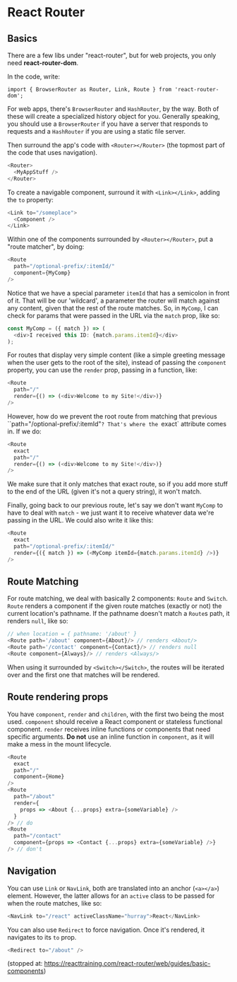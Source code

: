# React Router

## Basics

There are a few libs under "react-router", but for web projects, you only need **react-router-dom**.

In the code, write:

`import { BrowserRouter as Router, Link, Route } from 'react-router-dom';`

For web apps, there's `BrowserRouter` and `HashRouter`, by the way. Both of these will create a specialized history object for you. Generally speaking, you should use a `BrowserRouter` if you have a server that responds to requests and a `HashRouter` if you are using a static file server. 

Then surround the app's code with `<Router></Router>` (the topmost part of the code that uses navigation).

``` javascript
<Router>
  <MyAppStuff />
</Router>
```

To create a navigable component, surround it with `<Link></Link>`, adding the `to` property:

``` javascript
<Link to="/someplace">
  <Component />
</Link>
```

Within one of the components surrounded by `<Router></Router>`, put a "route matcher", by doing:

``` javascript
<Route
  path="/optional-prefix/:itemId/"
  component={MyComp}
/>
```

Notice that we have a special parameter `itemId` that has a semicolon in front of it. That will be our 'wildcard', a parameter the router will match against any content, given that the rest of the route matches. So, in `MyComp`, I can check for params that were passed in the URL via the `match` prop, like so:

``` javascript
const MyComp = ({ match }) => (
  <div>I received this ID: {match.params.itemId}</div>
);
```

For routes that display very simple content (like a simple greeting message when the user gets to the root of the site), instead of passing the `component` property, you can use the `render` prop, passing in a function, like:

``` javascript
<Route
  path="/"
  render={() => (<div>Welcome to my Site!</div>)}
/>
```

However, how do we prevent the root route from matching that previous ``path="/optional-prefix/:itemId"`? That's where the `exact` attribute comes in. If we do:

``` javascript
<Route
  exact
  path="/"
  render={() => (<div>Welcome to my Site!</div>)}
/>
```

We make sure that it only matches that exact route, so if you add more stuff to the end of the URL (given it's not a query string), it won't match.

Finally, going back to our previous route, let's say we don't want `MyComp` to have to deal with `match` - we just want it to receive whatever data we're passing in the URL. We could also write it like this:

``` javascript
<Route
  exact
  path="/optional-prefix/:itemId/"
  render={({ match }) => (<MyComp itemId={match.params.itemId} />)}
/>
```

## Route Matching

For route matching, we deal with basically 2 components: `Route` and `Switch`. `Route` renders a component if the given route matches (exactly or not) the current location's pathname. If the pathname doesn't match a `Route`s path, it renders `null`, like so:

``` javascript
// when location = { pathname: '/about' }
<Route path='/about' component={About}/> // renders <About/>
<Route path='/contact' component={Contact}/> // renders null
<Route component={Always}/> // renders <Always/>
```

When using it surrounded by `<Switch></Switch>`, the routes will be iterated over and the first one that matches will be rendered.

## Route rendering props

You have `component`, `render` and `children`, with the first two being the most used. `component` should receive a React component or stateless functional component. `render` receives inline functions or components that need specific arguments. **Do not** use an inline function in `component`, as it will make a mess in the mount lifecycle.

``` javascript
<Route
  exact
  path="/"
  component={Home}
/>
<Route 
  path="/about"
  render={
    props => <About {...props} extra={someVariable} />
  }
/> // do
<Route
  path="/contact"
  component={props => <Contact {...props} extra={someVariable} />}
/> // don't
```

## Navigation

You can use `Link` or `NavLink`, both are translated into an anchor (`<a></a>`) element. However, the latter allows for an `active` class to be passed for when the route matches, like so:

``` javascript
<NavLink to="/react" activeClassName="hurray">React</NavLink>
```

You can also use `Redirect` to force navigation. Once it's rendered, it navigates to its `to` prop.

``` javascript
<Redirect to="/about" />
```

(stopped at: https://reacttraining.com/react-router/web/guides/basic-components)